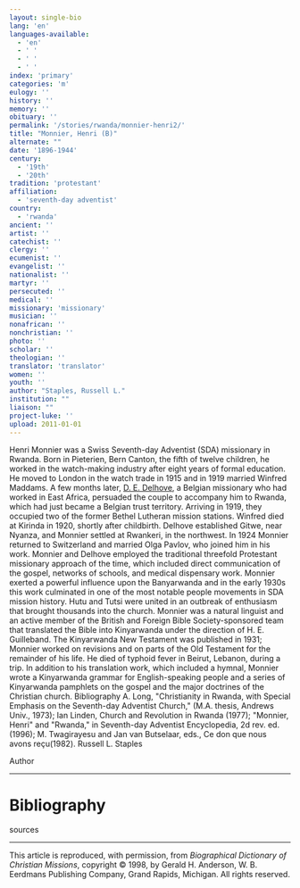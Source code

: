 ```yaml
---
layout: single-bio
lang: 'en'
languages-available:
  - 'en'
  - ' '
  - ' '
  - ' '
index: 'primary'
categories: 'm'
eulogy: ''
history: ''
memory: ''
obituary: ''
permalink: '/stories/rwanda/monnier-henri2/'
title: "Monnier, Henri (B)"
alternate: ""
date: '1896-1944'
century:
  - '19th'
  - '20th'
tradition: 'protestant'
affiliation:
  - 'seventh-day adventist'
country:
  - 'rwanda'
ancient: ''
artist: ''
catechist: ''
clergy: ''
ecumenist: ''
evangelist: ''
nationalist: ''
martyr: ''
persecuted: ''
medical: ''
missionary: 'missionary'
musician: ''
nonafrican: ''
nonchristian: ''
photo: ''
scholar: ''
theologian: ''
translator: 'translator'
women: ''
youth: ''
author: "Staples, Russell L."
institution: ""
liaison: ""
project-luke: ''
upload: 2011-01-01
---
```




Henri Monnier was a Swiss Seventh-day Adventist (SDA) missionary
in Rwanda. Born in Pieterien, Bern Canton, the fifth of twelve
children, he worked in the watch-making industry after eight
years of formal education. He moved to London in the watch
trade in 1915 and in 1919 married Winfred Maddams. A few months
later, [D. E. Delhove](delhove_david.html), a Belgian
missionary who had worked in East Africa, persuaded the couple
to accompany him to Rwanda, which had just became a Belgian
trust territory. Arriving in 1919, they occupied two of the
former Bethel Lutheran mission stations. Winfred died at Kirinda
in 1920, shortly after childbirth. Delhove established Gitwe,
near Nyanza, and Monnier settled at Rwankeri, in the northwest.
In 1924 Monnier returned to Switzerland and married Olga Pavlov,
who joined him in his work. Monnier and Delhove employed the
traditional threefold Protestant missionary approach of the
time, which included direct communication of the gospel, networks
of schools, and medical dispensary work. Monnier exerted a
powerful influence upon the Banyarwanda and in the early 1930s
this work culminated in one of the most notable people movements
in SDA mission history. Hutu and Tutsi were united in an outbreak
of enthusiasm that brought thousands into the church. Monnier
was a natural linguist and an active member of the British
and Foreign Bible Society-sponsored team that translated the
Bible into Kinyarwanda under the direction of H. E. Guilleband.
The Kinyarwanda New Testament was published in 1931; Monnier
worked on revisions and on parts of the Old Testament for
the remainder of his life. He died of typhoid fever in Beirut,
Lebanon, during a trip. In addition to his translation work,
which included a hymnal, Monnier wrote a Kinyarwanda grammar
for English-speaking people and a series of Kinyarwanda pamphlets
on the gospel and the major doctrines of the Christian church.
Bibliography A. Long, "Christianity in Rwanda, with Special
Emphasis on the Seventh-day Adventist Church," (M.A. thesis,
Andrews Univ., 1973); Ian Linden, Church and Revolution in
Rwanda (1977); "Monnier, Henri" and "Rwanda," in Seventh-day
Adventist Encyclopedia, 2d rev. ed. (1996); M. Twagirayesu
and Jan van Butselaar, eds., Ce don que nous avons reçu(1982).
Russell L. Staples

Author

---

# Bibliography

sources

---

This article is reproduced, with permission, from *Biographical Dictionary of Christian Missions*, copyright © 1998, by Gerald H. Anderson, W. B. Eerdmans Publishing Company, Grand Rapids, Michigan. All rights reserved.
